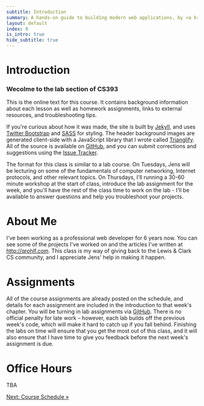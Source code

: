 ```yaml
---
subtitle: Introduction
summary: A hands-on guide to building modern web applications, by <a href="http://qrohlf.com/">@qrohlf</a>
layout: default
index: 0
is_intro: true
hide_subtitle: true
---
```


# Introduction

### Wecolme to the lab section of CS393
This is the online text for this course. It contains background information about each lesson as well as homework assignments, links to external resources, and troubleshooting tips. 

If you're curious about how it was made, the site is built by [Jekyll](http://jekyllrb.com), and uses [Twitter Bootstrap](http://getbootstrap.com) and [SASS](http://sass-lang.com) for styling. The header background images are generated client-side with a JavaScript library that I wrote called [Trianglify](http://qrohlf.com/trianglify/). All of the source is available on [GitHub](https://github.com/qrohlf/sensible-web-development), and you can submit corrections and suggestions using the [Issue Tracker](https://github.com/qrohlf/sensible-web-development).

The format for this class is similar to a lab course. On Tuesdays, Jens will be lecturing on some of the fundamentals of computer networking, Internet protocols, and other relevant topics. On Thursdays, I'll running a 30-60 minute workshop at the start of class, introduce the lab assignment for the week, and you'll have the rest of the class time to work on the lab - I'll be available to answer questions and help you troubleshoot your projects.

# About Me
I've been working as a professional web developer for 6 years now. You can see some of the projects I've worked on and the articles I've written at http://qrohlf.com. This class is my way of giving back to the Lewis & Clark CS community, and I appreciate Jens' help in making it happen.

# Assignments
All of the course assignments are already posted on the schedule, and details for each assignment are included in the introduction to that week's chapter. You will be turning in lab assignments via [GitHub](https://github.com). There is no official penalty for late work – however, each lab builds off the previous week's code, which will make it hard to catch up if you fall behind. Finishing the labs on time will ensure that you get the most out of this class, and it will also ensure that I have time to give you feedback before the next week's assignment is due.

# Office Hours
TBA

<div class="site-paging row">
	<div class="col-xs-12">
		<a class="btn btn-primary btn-lg center-block" href="/chapters/0-schedule.html">Next: Course Schedule &raquo;</a>
	</div>
</div>